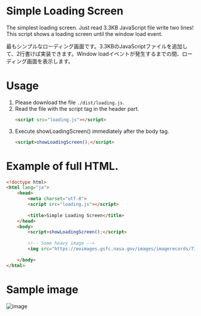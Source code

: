 # Simple Loading Screen
The simplest loading screen. Just read 3.3KB JavaScript file  write two lines! This script shows a loading screen until the window load event.

最もシンプルなローディング画面です。3.3KBのJavaScriptファイルを追加して、2行書けば実装できます。Window loadイベントが発生するまでの間、ローディング画面を表示します。

# Usage

1. Please download the file ```./dist/loading.js```.
1. Read the file with the script tag in the header part.
   ```HTML
   <script src="loading.js"></script>
   ```
1. Execute showLoadingScreen() immediately after the body tag.
   ```HTML
   <script>showLoadingScreen();</script>
   ```
   
# Example of full HTML.

```HTML
<!doctype html>
<html lang="ja">
	<head>
		<meta charset="utf-8">
		<script src="loading.js"></script>
		
		<title>Simple Loading Screen</title>
	</head>
	<body>
		<script>showLoadingScreen();</script>
		
		<!-- Some heavy image -->
		<img src="https://eoimages.gsfc.nasa.gov/images/imagerecords/73000/73884/world.topo.bathy.200411.3x5400x2700.jpg">
		
	</body>
</html>
```
# Sample image

![image](https://user-images.githubusercontent.com/73022530/96339821-ea4c2480-10d1-11eb-8e6a-e6462ed887fd.png)


